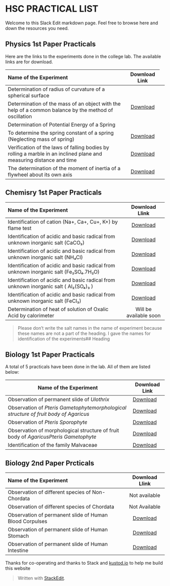 ﻿<!DOCTYPE html>
<html>

<head>
  <meta charset="utf-8">
  <meta name="viewport" content="width=device-width, initial-scale=1.0">
  <title>Practical List of HSC</title>
  <link rel="stylesheet" href="https://stackedit.io/style.css" />
</head>

<body class="stackedit">
  <div class="stackedit__html"><h1 id="hsc-practical-list">HSC PRACTICAL LIST</h1>
<p>Welcome to this Slack Edit markdown page. Feel free to browse here and down the resources you need.</p>
<h2 id="physics-1st-paper-practicals">Physics 1st Paper Practicals</h2>
<body>Here are the links to the experiments done in the college lab. The available links are for download.</body>

<table>
<thead>
<tr>
<th align="left">Name of the Experiment</th>
<th align="center">Download Link</th>
</tr>
</thead>
<tbody>
<tr>
<td align="left">Determination of radius of curvature of a spherical surface</td>
<td align="center" rowspan="3"><a href="https://wow.link/P1E1to3">Download</a></td>
</tr>
<tr>
<td align="left">Determination of the mass of an object with the help of a common balance by the method of oscillation</td>
<td></td>
</tr>
<tr>
<td align="left">Determination of Potential Energy of a Spring</td>
<td></td>
</tr>
<tr>
<td align="left">To determine the spring constant of a spring (Neglecting mass of spring)</td>
<td align="center"><a href="https://wow.link/P1E4">Download</a></td>
</tr>
<tr>
<td align="left">Verification of the laws of falling bodies by rolling a marble in an inclined plane and measuring distance and time</td>
<td align="center"><a href="https://wow.link/P1E5">Download</a></td>
</tr>
<tr>
<td align="left">The determination of the moment of inertia of a flywheel about its own axis</td>
<td align="center"><a href="https://wow.link/P1E6">Download</a></td>
</tr>
</tbody>
</table><h2 id="chemisry-1st-paper-practicals">Chemisry 1st Paper Practicals</h2>

<table>
<thead>
<tr>
<th align="left">Name of the Experiment</th>
<th align="center">Download Llink</th>
</tr>
</thead>
<tbody>
<tr>
<td align="left">Identification of cation (Na+, Ca+, Cu+, K+) by flame test</td>
<td align="center"><a href="https://wow.link/C1E1"> Download </a></td>
</tr>
<tr>
<td align="left">Identification of acidic and basic radical from unknown inorganic salt (CaCO₃)</td>
<td align="center"><a href="https://wow.link/C1E2">Download</a></td>
</tr>
<tr>
<td align="left">Identification of acidic and basic radical from unknown inorganic salt (NH₄Cl)</td>
<td align="center"><a href="https://wow.link/C1E3">Download</a></td>
</tr>
<tr>
<td align="left">Identification of acidic and basic radical from unknown inorganic salt (Fe₂SO₄.7H₂O)</td>
<td align="center"><a href="https://wow.link/C1E4">Download</a></td>
</tr>
<tr>
<td align="left">Identification of acidic and basic radical from unknown inorganic salt ( Al₂(SO₄)₃ )</td>
<td align="center"><a href="https://wow.link/C1E5">Download</a></td>
</tr>
<tr>
<td align="left">Identification of acidic and basic radical from unknown inorganic salt (FeCl₃)</td>
<td align="center"><a href="https://wow.link/C1E6">Download</a></td>
</tr>
<tr>
<td align="left">Determination of heat of solution of Oxalic Acid by calorimeter</td>
<td align="center">Will be available soon</td>
</tr>
</tbody>
</table><blockquote>
<p>Please don’t write the salt names in the name of experiment because these names are not a part of the heading. I gave the names for identification of the experiments## Heading</p>
</blockquote>
<h2 id="biology-1st-paper-practicals">Biology 1st Paper Practicals</h2>
<p>A total of 5 practicals have been done in the lab. All of them are listed below:</p>

<table>
<thead>
<tr>
<th>Name of the Experiment</th>
<th>Download Link</th>
</tr>
</thead>
<tbody>
<tr>
<td>Observation of permanent slide of <em>Ulothrix</em></td>
<td><a href="https://wow.link/7Fp">Download</a></td>
</tr>
<tr>
  <td>Observation of <em>Pteris Gametophytemorphological structure of fruit body of <em>Agaricus</em></td>
<td><a href="https://wow.link/8Fp">Download</a></td>
</tr>
    <tr>
<td>Observation of <em>Pteris Sporophyte</em></td>
<td><a href="https://wow.link/9Fp">Download</a></td>
</tr>
<tr>
<td>Observation of morphological structure of fruit body of <em>Agaricus<em>Pteris Gametophyte</em></td>
<td><a href="https://wow.link/wFp">Download</a></td>
</tr>
<tr>
<tr>
<td>Identification of the family Malvaceae</td>
<td><a href="https://wow.link/eFp">Download</a></td>
</tr>
</tbody>
</table><h2 id="biology-2nd-paper-prcticals">Biology 2nd Paper Prcticals</h2>

<table>
<thead>
<tr>
<th align="left">Name of the Experiment</th>
<th align="center">Download Llink</th>
</tr>
</thead>
<tbody>
<tr>
<td align="left">Observation of different species of Non-Chordata</td>
<td align="center">Not available</td>
</tr>
<tr>
<td align="left">Observation of different species of Chordata</td>
<td align="center">Not Available</td>
</tr>
<tr>
<td align="left">Observation of permanent slide of Human Blood Corpulses</td>
<td align="center"><a href="https://wow.link/Bju">Download</a></td>
</tr>
<tr>
<td align="left">Observation of permanent slide of Human Stomach</td>
<td align="center"><a href="https://wow.link/Nju">Download</a></td>
</tr>
<tr>
<td align="left">Observation of permanent slide of Human Intestine</td>
<td align="center"><a href="https://wow.link/Mju">Download</a></td>
</tr>
</tbody>
</table><p>Thanks for co-operating and thanks to Stack and <a href="http://kustod.io">kustod.io</a> to help me build this website</p>
<blockquote>
<p>Written with <a href="https://stackedit.io/">StackEdit</a>.</p>
</blockquote>
</div>
</body>

</html>
<!--stackedit_data:
eyJwcm9wZXJ0aWVzIjoidGl0bGU6IFByYWN0aWNhbHNcbmF1dG
hvcjogU2hhZCBBaG1lZCBSYWl5YW5cbiIsImhpc3RvcnkiOlsx
NjYzNzk0MTY1LC0xOTExODgxNTAxXX0=
-->